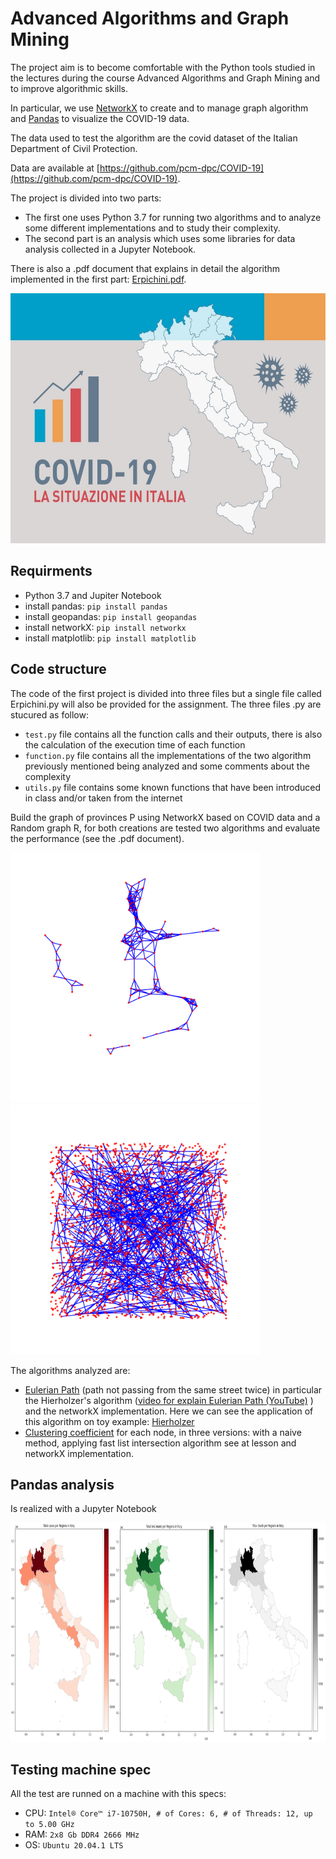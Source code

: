 # Advanced Algorithms and Graph Mining

The project aim is to become comfortable with the Python tools studied in the lectures during the course Advanced Algorithms and Graph Mining and to improve algorithmic skills.

In particular, we use [NetworkX](https://networkx.github.io/) to create and to manage graph algorithm and [Pandas](https://pandas.pydata.org/docs/) to visualize the COVID-19 data.

The data used to test the algorithm are the covid dataset of the Italian Department of Civil Protection. 

Data are available at [https://github.com/pcm-dpc/COVID-19](https://github.com/pcm-dpc/COVID-19).

The project is divided into two parts:
+ The first one uses Python 3.7 for running two algorithms and to analyze some different implementations and to study their complexity.  
+ The second part is an analysis which uses some libraries for data analysis collected in a Jupyter Notebook.

There is also a .pdf document that explains in detail the algorithm implemented in the first part: [Erpichini.pdf](https://github.com/iacopoerpichini/AAGM/tree/main/Erpichini.pdf).

<img src="https://github.com/iacopoerpichini/AAGM/blob/master/img/italia.jpg" height="400" width="600">

## Requirments

+ Python 3.7 and Jupiter Notebook
+ install pandas: `pip install pandas`
+ install geopandas: `pip install geopandas`
+ install networkX: `pip install networkx`
+ install matplotlib: `pip install matplotlib`

## Code structure

The code of the first project is divided into three files but a single file called Erpichini.py will also be provided for the assignment.
The three files .py are stucured as follow:
+ `test.py` file contains all the function calls and their outputs, there is also the calculation of the execution time of each function
+ `function.py` file contains all the implementations of the two algorithm previously mentioned being analyzed and some comments about the complexity
+ `utils.py` file contains some known functions that have been introduced in class and/or taken from the internet

Build the graph of provinces P using NetworkX based on COVID data and a Random graph R, for both creations are tested two algorithms and evaluate the performance (see the .pdf document). 

<img src="https://github.com/iacopoerpichini/AAGM/blob/master/img/graph_P.png" height="400" width="400"> <img src="https://github.com/iacopoerpichini/AAGM/blob/master/img/graph_R.png" height="400" width="400">

The algorithms analyzed are:
+ [Eulerian Path](https://en.wikipedia.org/wiki/Eulerian_path) (path not passing from the same street twice) in particular the Hierholzer's algorithm ([video for explain Eulerian Path (YouTube)](https://www.youtube.com/watch?v=8MpoO2zA2l4) ) and the networkX implementation.
  Here we can see the application of this algorithm on toy example: [Hierholzer](https://www-m9.ma.tum.de/graph-algorithms/hierholzer/index_en.html#:~:text=The%20basic%20idea%20of%20Hierholzer's,first%20circle%20in%20the%20graph)
+ [Clustering coefficient](https://it.wikipedia.org/wiki/Coefficiente_di_clustering) for each node, in three versions: with a naive method, applying fast list intersection algorithm see at lesson and networkX implementation.


  

## Pandas analysis
Is realized with a Jupyter Notebook

<img src="https://github.com/iacopoerpichini/AAGM/blob/master/img/heatmap.png" height="350" width="10000">

## Testing machine spec
All the test are runned on a machine with this specs:
+ CPU: `Intel® Core™ i7-10750H, # of Cores: 6, # of Threads: 12, up to 5.00 GHz`
+ RAM: `2x8 Gb DDR4 2666 MHz`
+ OS: `Ubuntu 20.04.1 LTS`

